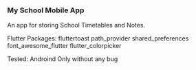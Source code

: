 <H3>My School Mobile App</H3>

An app for storing School Timetables and Notes. 

Flutter Packages:
  fluttertoast
  path_provider
  shared_preferences
  font_awesome_flutter
  flutter_colorpicker

Tested:
    Androind Only without any bug


